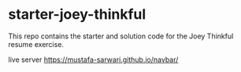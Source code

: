 # starter-joey-thinkful

This repo contains the starter and solution code for the Joey Thinkful resume exercise.

live server
https://mustafa-sarwari.github.io/navbar/
